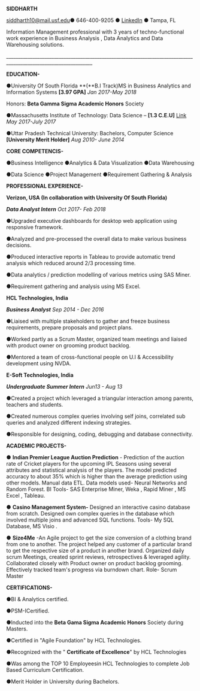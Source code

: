 **SIDDHARTH**

[siddharth10@mail.usf.edu](mailto:siddharth10@mail.usf.edu)● 646-400-9205 ● [LinkedIn](https://www.linkedin.com/in/siddharth-a8840480/) ● Tampa, FL

Information Management professional with 3 years of techno-functional work experience in Business Analysis , Data Analytics and Data Warehousing solutions.

\_\_\_\_\_\_\_\_\_\_\_\_\_\_\_\_\_\_\_\_\_\_\_\_\_\_\_\_\_\_\_\_\_\_\_\_\_\_\_\_\_\_\_\_\_\_\_\_\_\_\_\_\_\_\_\_\_\_\_\_\_\_\_\_\_\_\_\_\_\_\_\_\_\_\_\_\_\_\_\_\_\_\_\_\_\_\_\_\_\_\_\_\_\_\_\_\_\_\_\_\_\_\_\_\_\_\_\_\_\_\_\_\_\_

**EDUCATION-**

●University Of South Florida **(**B.I Track)MS in Business Analytics and Information Systems **[3.97 GPA]**      _Jan 2017-May 2018_

Honors: **Beta Gamma Sigma Academic Honors** Society

●Massachusetts Institute of Technology: Data Science – **[1.3 C.E.U]**  [Link](https://mitxpro.mit.edu/certificates/user/14246095/course/course-v1:MITProfessionalX+DSx+2017_T2)                                                         _May 2017-July 2017_

●Uttar Pradesh Technical University: Bachelors, Computer Science **[University Merit Holder]**                  _Aug_  _2010- June 2014_

**CORE COMPETENCIS-**

●Business Intelligence                           ●Analytics &amp; Data Visualization                         ●Data Warehousing

●Data Science                                ●Project Management                                 ●Requirement Gathering &amp; Analysis

**PROFESSIONAL EXPERIENCE-**

**Verizon, USA (In collaboration with University Of South Florida)**

**_Data Analyst Intern_**                                                                                                                                                 _Oct 2017- Feb 2018_

●Upgraded executive dashboards for desktop web application using responsive framework.

●Analyzed and pre-processed the overall data to make various business decisions.

●Produced interactive reports in Tableau to provide automatic trend analysis which reduced around 2/3 processing time.

●Data analytics / prediction modelling of various metrics using SAS Miner.

●Requirement gathering and analysis using MS Excel.

**HCL Technologies, India**                                                                                                                                                                

**_Business Analyst_**                                                                                                                                                    _Sep 2014 - Dec 2016_

●Liaised with multiple stakeholders to gather and freeze business requirements, prepare proposals and project plans.

●Worked partly as a Scrum Master, organized team meetings and liaised with product owner on grooming product backlog.

●Mentored a team of cross-functional people on U.I &amp; Accessibility development using NVDA.

**E-Soft Technologies, India**

**_Undergraduate Summer Intern_**                                                                                                                                           _Jun13 - Aug 13_

●Created a project which leveraged a triangular interaction among parents, teachers and students.

●Created numerous complex queries involving self joins, correlated sub queries and analyzed different indexing strategies.

●Responsible for designing, coding, debugging and database connectivity.

**ACADEMIC PROJECTS-**

● **Indian Premier League Auction Prediction** - Prediction of the auction rate of Cricket players for the upcoming IPL Seasons using several attributes and statistical analysis of the players. The model predicted accuracy to about 35% which is higher than the average prediction using other models. Manual data ETL. Data models used- Neural Networks and Random Forest. BI Tools- SAS Enterprise Miner, Weka , Rapid Miner , MS Excel , Tableau.

● **Casino Management System-** Designed an interactive casino database from scratch. Designed own complex queries in the database which involved multiple joins and advanced SQL functions. Tools- My SQL Database, MS Visio .

● **Size4Me** -An Agile project to get the size conversion of a clothing brand from one to another. The project helped any customer of a particular brand to get the respective size of a product in another brand. Organized daily scrum Meetings, created sprint reviews, retrospectives &amp; leveraged agility. Collaborated closely with Product owner on product backlog grooming. Effectively tracked team&#39;s progress via burndown chart. Role- Scrum Master

**CERTIFICATIONS-**

●BI &amp; Analytics certified.

●PSM-ICertified.

●Inducted into the **Beta Gama Sigma Academic Honors** Society during Masters.

●Certified in &quot;Agile Foundation&quot; by HCL Technologies.

●Recognized with the &quot; **Certificate of Excellence**&quot;  by HCL Technologies

●Was among the TOP 10 Employeesin HCL Technologies to complete Job Based Curriculum Certification.

●Merit Holder in University during Bachelors.

